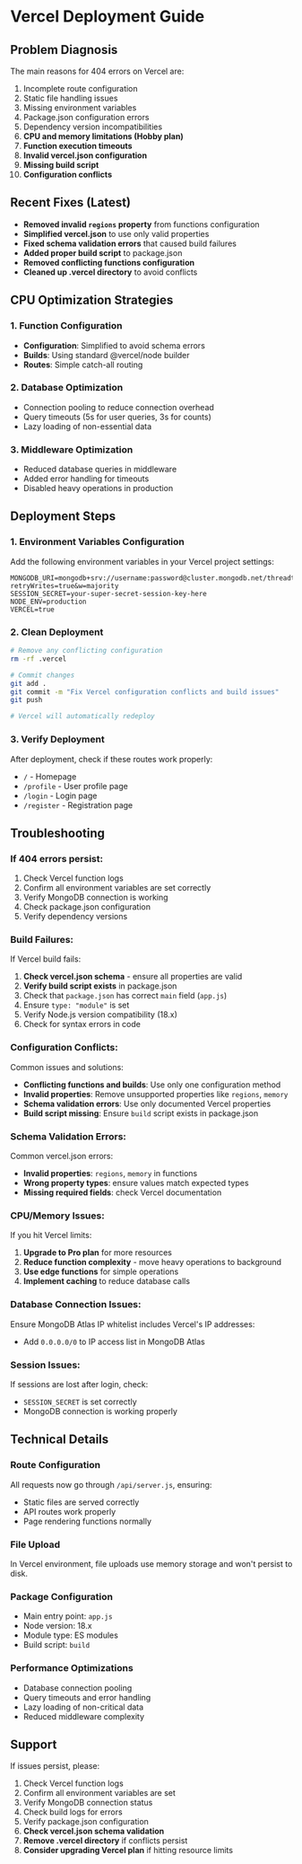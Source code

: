 # Vercel Deployment Guide

## Problem Diagnosis
The main reasons for 404 errors on Vercel are:
1. Incomplete route configuration
2. Static file handling issues
3. Missing environment variables
4. Package.json configuration errors
5. Dependency version incompatibilities
6. **CPU and memory limitations (Hobby plan)**
7. **Function execution timeouts**
8. **Invalid vercel.json configuration**
9. **Missing build script**
10. **Configuration conflicts**

## Recent Fixes (Latest)
- **Removed invalid `regions` property** from functions configuration
- **Simplified vercel.json** to use only valid properties
- **Fixed schema validation errors** that caused build failures
- **Added proper build script** to package.json
- **Removed conflicting functions configuration**
- **Cleaned up .vercel directory** to avoid conflicts

## CPU Optimization Strategies

### 1. Function Configuration
- **Configuration**: Simplified to avoid schema errors
- **Builds**: Using standard @vercel/node builder
- **Routes**: Simple catch-all routing

### 2. Database Optimization
- Connection pooling to reduce connection overhead
- Query timeouts (5s for user queries, 3s for counts)
- Lazy loading of non-essential data

### 3. Middleware Optimization
- Reduced database queries in middleware
- Added error handling for timeouts
- Disabled heavy operations in production

## Deployment Steps

### 1. Environment Variables Configuration
Add the following environment variables in your Vercel project settings:

```
MONGODB_URI=mongodb+srv://username:password@cluster.mongodb.net/threadtogether?retryWrites=true&w=majority
SESSION_SECRET=your-super-secret-session-key-here
NODE_ENV=production
VERCEL=true
```

### 2. Clean Deployment
```bash
# Remove any conflicting configuration
rm -rf .vercel

# Commit changes
git add .
git commit -m "Fix Vercel configuration conflicts and build issues"
git push

# Vercel will automatically redeploy
```

### 3. Verify Deployment
After deployment, check if these routes work properly:
- `/` - Homepage
- `/profile` - User profile page
- `/login` - Login page
- `/register` - Registration page

## Troubleshooting

### If 404 errors persist:
1. Check Vercel function logs
2. Confirm all environment variables are set correctly
3. Verify MongoDB connection is working
4. Check package.json configuration
5. Verify dependency versions

### Build Failures:
If Vercel build fails:
1. **Check vercel.json schema** - ensure all properties are valid
2. **Verify build script exists** in package.json
3. Check that `package.json` has correct `main` field (`app.js`)
4. Ensure `type: "module"` is set
5. Verify Node.js version compatibility (18.x)
6. Check for syntax errors in code

### Configuration Conflicts:
Common issues and solutions:
- **Conflicting functions and builds**: Use only one configuration method
- **Invalid properties**: Remove unsupported properties like `regions`, `memory`
- **Schema validation errors**: Use only documented Vercel properties
- **Build script missing**: Ensure `build` script exists in package.json

### Schema Validation Errors:
Common vercel.json errors:
- **Invalid properties**: `regions`, `memory` in functions
- **Wrong property types**: ensure values match expected types
- **Missing required fields**: check Vercel documentation

### CPU/Memory Issues:
If you hit Vercel limits:
1. **Upgrade to Pro plan** for more resources
2. **Reduce function complexity** - move heavy operations to background
3. **Use edge functions** for simple operations
4. **Implement caching** to reduce database calls

### Database Connection Issues:
Ensure MongoDB Atlas IP whitelist includes Vercel's IP addresses:
- Add `0.0.0.0/0` to IP access list in MongoDB Atlas

### Session Issues:
If sessions are lost after login, check:
- `SESSION_SECRET` is set correctly
- MongoDB connection is working properly

## Technical Details

### Route Configuration
All requests now go through `/api/server.js`, ensuring:
- Static files are served correctly
- API routes work properly
- Page rendering functions normally

### File Upload
In Vercel environment, file uploads use memory storage and won't persist to disk.

### Package Configuration
- Main entry point: `app.js`
- Node version: 18.x
- Module type: ES modules
- Build script: `build`

### Performance Optimizations
- Database connection pooling
- Query timeouts and error handling
- Lazy loading of non-critical data
- Reduced middleware complexity

## Support
If issues persist, please:
1. Check Vercel function logs
2. Confirm all environment variables are set
3. Verify MongoDB connection status
4. Check build logs for errors
5. Verify package.json configuration
6. **Check vercel.json schema validation**
7. **Remove .vercel directory** if conflicts persist
8. **Consider upgrading Vercel plan** if hitting resource limits
